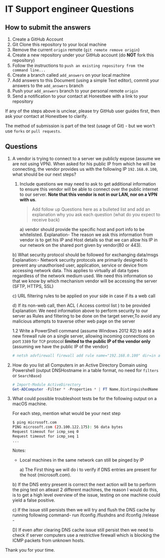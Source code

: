 # IT Support engineer Questions


## How to submit the answers

1. Create a GitHub Account
1. Git Clone this repository to your local machine
1. Remove the current `origin` remote (`git remote remove origin`)
1. Create a new repository under your GitHub account (do **NOT** fork this repository)
1. Follow the instructions to `push an existing repository from the command line...`
1. Create a branch called `add_answers` on your local machine
1. Add answers to this Document (using a simple Text editor), commit your answers to the `add_answers` branch
1. Push your `add_answers` branch to your personal remote `origin`
1. Send a notification to your contact at Honestbee with a link to your repository

If any of the steps above is unclear, please try GitHub user guides first, then ask your contact at Honestbee to clarify. 

The method of submission is part of the test (usage of Git) - but we won't use `forks` or `pull requests`. 

## Questions

1.  A vendor is trying to connect to a server we publicly expose (assume we are not using VPN). When asked for his public IP from which he will be connecting, the vendor provides us with the following IP `192.168.0.100`, what should be our next steps? 

    1.  Include questions we may need to ask to get additional information to ensure this vendor will be able to connect over the public internet to our server. __Note that this vendor is not in our LAN, nor on a VPN with us__.

        > Add follow up Questions here as a bulleted list and add an explanation why you ask each question (what do you expect to receive back)

        a) vendor should provide the specific host and port info to be whitelisted.
    Explanation- The reason we ask this information from vendor is to get his IP and Host details so that we can allow his IP in our network on the shared port given by vendor(80 or 443).

	b) What security protocol should be followed for exchanging data/msgs
    Explanation:-  Network security protocols are primarily designed to prevent any unauthorised user, application, service or device from accessing network data. This applies to virtually all data types regardless of the network medium used.
We need this information so that we know by which mechanism vendor will be accessing the server (SFTP, HTTPS, SSL)

	c) URL filtering rules to be applied on your side in case if its a web call

	d) If its non-web call, then ACL ( Access control list ) to be provided
    Explanation: We need information above to perform security to our server as Rules and filtering to be done on the target server,To avoid any malicious attempts to traverse other web page on the server
 



    1.2  Write a PowerShell command (assume Windows 2012 R2) to add a new firewall rule on a single server, allowing incoming connections on port `3389` for `TCP` protocol __limited to the public IP of the vendor only__ (assuming we have the public IP of the vendor)

    ```powershell
    # netsh advfirewall firewall add rule name="192.168.0.100" dir=in action=allow protocol=TCP localport=3389

    ```

2.  How do you list all Computers in an Active Directory Domain using Powershell (output DNSHostname in a table format, no need for `filters` or `SearchBase`)

    ```powershell
    # Import-Module ActiveDirectory  
    Get-ADComputer -Filter * -Properties * | FT Name,DistinguishedName -a | Export-CSV AllComputers.csv -NoTypeInformation -Encoding UTF8

    ```

3.  What could possible troubleshoot tests be for the following output on a macOS machine. 
    
    For each step, mention what would be your next step

    ```bash
    $ ping microsoft.com
    PING microsoft.com (23.100.122.175): 56 data bytes
    Request timeout for icmp_seq 0
    Request timeout for icmp_seq 1
    ...
    ```

    Notes:

    -   Local machines in the same network can still be pinged by IP
    
        a) The First thing we will do i to verify if DNS entries are present for the  host (microsoft.com).
	
	b) If the DNS entry present is correct the next action will be to perform the ping test on atleast 2 different machines, the reason I would do this, is to get a high level overview of the issue, testing on one machine could yield a false positive.   
	
	c) If the issue still persists then we will try and flush the DNS cache by running following command-  run ifconfig /flushdns and ifconfig /release - 
	
	D) If even after clearing DNS cache issue still persist then we need to check if server computers use a restrictive firewall which is blocking the ICMP packets from unknown hosts.

Thank you for your time.
